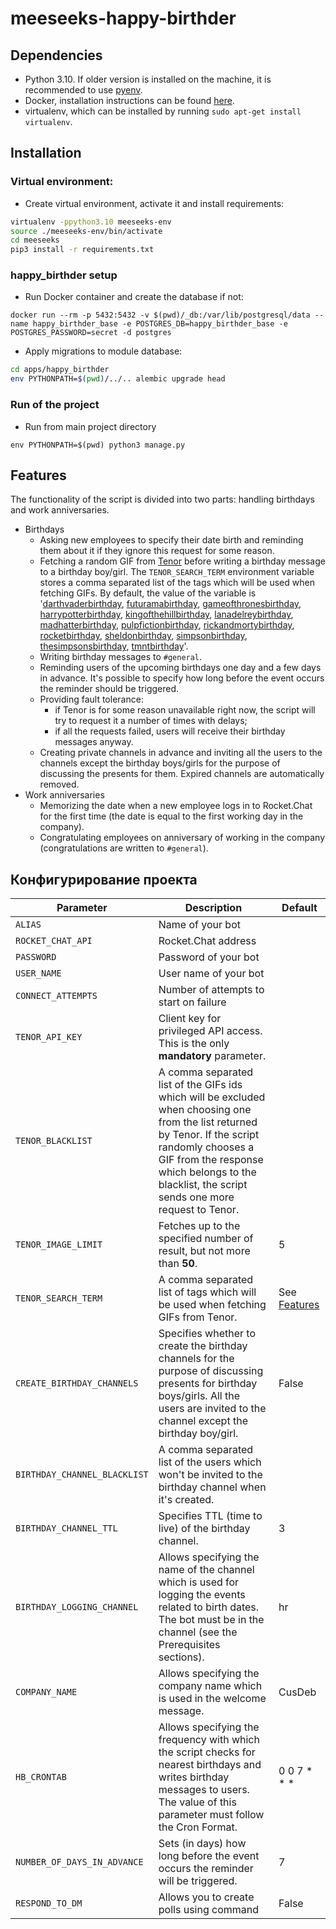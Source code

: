 # meeseeks-happy-birthder


## Dependencies

* Python 3.10. If older version is installed on the machine, it is recommended to use [pyenv](https://github.com/pyenv/).
* Docker, installation instructions can be found [here](https://docs.docker.com/install/linux/docker-ce/ubuntu/#install-docker-engine---community-1).
* virtualenv, which can be installed by running `sudo apt-get install virtualenv`.

## Installation

### Virtual environment:

* Create virtual environment, activate it and install requirements:
```bash
virtualenv -ppython3.10 meeseeks-env
source ./meeseeks-env/bin/activate
cd meeseeks
pip3 install -r requirements.txt
```

### happy_birthder setup

* Run Docker container and create the database if not:

`docker run --rm -p 5432:5432 -v $(pwd)/_db:/var/lib/postgresql/data --name happy_birthder_base -e POSTGRES_DB=happy_birthder_base -e POSTGRES_PASSWORD=secret -d postgres`

* Apply migrations to module database:
```bash
cd apps/happy_birthder
env PYTHONPATH=$(pwd)/../.. alembic upgrade head
```

### Run of the project

* Run from main project directory

`env PYTHONPATH=$(pwd) python3 manage.py`

## Features

The functionality of the script is divided into two parts: handling birthdays and work anniversaries.
- Birthdays
  * Asking new employees to specify their date birth and reminding them about it if they ignore this request for some reason.
  * Fetching a random GIF from [Tenor](https://tenor.com) before writing a birthday message to a birthday boy/girl. The `TENOR_SEARCH_TERM` environment variable stores a comma separated list of the tags which will be used when fetching GIFs. By default, the value of the variable is '[darthvaderbirthday](https://tenor.com/search/darthvaderbirthday), [futuramabirthday](https://tenor.com/search/futuramabirthday), [gameofthronesbirthday](https://tenor.com/search/gameofthronesbirthday), [harrypotterbirthday](https://tenor.com/search/harrypotterbirthday), [kingofthehillbirthday](https://tenor.com/search/kingofthehillbirthday), [lanadelreybirthday](https://tenor.com/search/lanadelreybirthday), [madhatterbirthday](https://tenor.com/search/madhatterbirthday), [pulpfictionbirthday](https://tenor.com/search/pulpfictionbirthday), [rickandmortybirthday](https://tenor.com/search/rickandmortybirthday), [rocketbirthday](https://tenor.com/search/rocketbirthday), [sheldonbirthday](https://tenor.com/search/sheldonbirthday), [simpsonbirthday](https://tenor.com/search/simpsonbirthday), [thesimpsonsbirthday](https://tenor.com/search/thesimpsonsbirthday), [tmntbirthday](https://tenor.com/search/tmntbirthday)'.
  * Writing birthday messages to `#general`.
  * Reminding users of the upcoming birthdays one day and a few days in advance. It's possible to specify how long before the event occurs the reminder should be triggered.
  * Providing fault tolerance:
    + if Tenor is for some reason unavailable right now, the script will try to request it a number of times with delays;
    + if all the requests failed, users will receive their birthday messages anyway.
  * Creating private channels in advance and inviting all the users to the channels except the birthday boys/girls for the purpose of discussing the presents for them. Expired channels are automatically removed.
- Work anniversaries
  * Memorizing the date when a new employee logs in to Rocket.Chat for the first time (the date is equal to the first working day in the company).
  * Congratulating employees on anniversary of working in the company (congratulations are written to `#general`).

## Конфигурирование проекта

| Parameter | Description | Default |
|-----------|-------------|---------|
| `ALIAS` | Name of your bot | |
| `ROCKET_CHAT_API` | Rocket.Chat address | |
| `PASSWORD` | Password of your bot | |
| `USER_NAME` | User name of your bot | |
| `CONNECT_ATTEMPTS` | Number of attempts to start on failure | |
| `TENOR_API_KEY` | Сlient key for privileged API access. This is the only **mandatory** parameter. | |
| `TENOR_BLACKLIST` | A comma separated list of the GIFs ids which will be excluded when choosing one from the list returned by Tenor. If the script randomly chooses a GIF from the response which belongs to the blacklist, the script sends one more request to Tenor. | |
| `TENOR_IMAGE_LIMIT` | Fetches up to the specified number of result, but not more than **50**. | 5 |
| `TENOR_SEARCH_TERM` | A comma separated list of tags which will be used when fetching GIFs from Tenor. | See [Features](#features) |
| `CREATE_BIRTHDAY_CHANNELS` | Specifies whether to create the birthday channels for the purpose of discussing presents for birthday boys/girls. All the users are invited to the channel except the birthday boy/girl. | False |
| `BIRTHDAY_CHANNEL_BLACKLIST` | A comma separated list of the users which won't be invited to the birthday channel when it's created. | |
| `BIRTHDAY_CHANNEL_TTL` | Specifies TTL (time to live) of the birthday channel. | 3 |
| `BIRTHDAY_LOGGING_CHANNEL` | Allows specifying the name of the channel which is used for logging the events related to birth dates. The bot must be in the channel (see the Prerequisites sections). | hr |
| `COMPANY_NAME` | Allows specifying the company name which is used in the welcome message. | CusDeb |
| `HB_CRONTAB` | Allows specifying the frequency with which the script checks for nearest birthdays and writes birthday messages to users. The value of this parameter must follow the Cron Format. | 0 0 7 * * * |
| `NUMBER_OF_DAYS_IN_ADVANCE` | Sets (in days) how long before the event occurs the reminder will be triggered. | 7 |
| `RESPOND_TO_DM` | Allows you to create polls using command | False |
